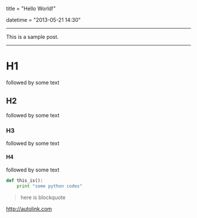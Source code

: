 title = "Hello World!"

datetime = "2013-05-21 14:30"

-----

This is a sample post.

---

# H1
followed by some text

## H2
followed by some text

### H3
followed by some text

#### H4
followed by some text


```python
def this_is():
    print "some python codes"
```

> here is blockquote

http://autolink.com
